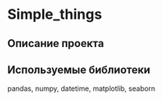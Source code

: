 # Simple_things
## Описание проекта

## Используемые библиотеки
pandas, numpy, datetime, matplotlib, seaborn
